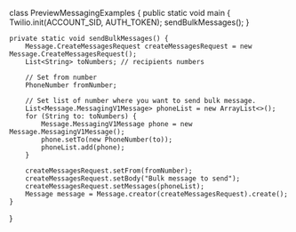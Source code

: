 class PreviewMessagingExamples {
    public static void main {
        Twilio.init(ACCOUNT_SID, AUTH_TOKEN);
        sendBulkMessages();
    }

    private static void sendBulkMessages() {
        Message.CreateMessagesRequest createMessagesRequest = new Message.CreateMessagesRequest();
        List<String> toNumbers; // recipients numbers
        
        // Set from number
        PhoneNumber fromNumber;
        
        // Set list of number where you want to send bulk message.
        List<Message.MessagingV1Message> phoneList = new ArrayList<>();
        for (String to: toNumbers) {
            Message.MessagingV1Message phone = new Message.MessagingV1Message();
            phone.setTo(new PhoneNumber(to));
            phoneList.add(phone);
        }
        
        createMessagesRequest.setFrom(fromNumber);
        createMessagesRequest.setBody("Bulk message to send");
        createMessagesRequest.setMessages(phoneList);
        Message message = Message.creator(createMessagesRequest).create();
    }

}